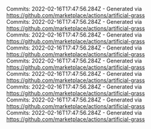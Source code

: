 Commits: 2022-02-16T17:47:56.284Z - Generated via https://github.com/marketplace/actions/artificial-grass
<br>
Commits: 2022-02-16T17:47:56.284Z - Generated via https://github.com/marketplace/actions/artificial-grass
<br>
Commits: 2022-02-16T17:47:56.284Z - Generated via https://github.com/marketplace/actions/artificial-grass
<br>
Commits: 2022-02-16T17:47:56.284Z - Generated via https://github.com/marketplace/actions/artificial-grass
<br>
Commits: 2022-02-16T17:47:56.284Z - Generated via https://github.com/marketplace/actions/artificial-grass
<br>
Commits: 2022-02-16T17:47:56.284Z - Generated via https://github.com/marketplace/actions/artificial-grass
<br>
Commits: 2022-02-16T17:47:56.284Z - Generated via https://github.com/marketplace/actions/artificial-grass
<br>
Commits: 2022-02-16T17:47:56.284Z - Generated via https://github.com/marketplace/actions/artificial-grass
<br>
Commits: 2022-02-16T17:47:56.284Z - Generated via https://github.com/marketplace/actions/artificial-grass
<br>
